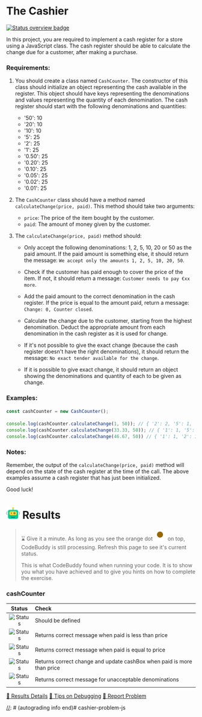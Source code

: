 # The Cashier
[![Status overview badge](../../blob/badges/.github/badges/main/badge.svg)](#-results)


In this project, you are required to implement a cash register for a store using a JavaScript class. The cash register should be able to calculate the change due for a customer, after making a purchase.

### Requirements:

1. You should create a class named `CashCounter`. The constructor of this class should initialize an object representing the cash available in the register. This object should have keys representing the denominations and values representing the quantity of each denomination. The cash register should start with the following denominations and quantities:

    - '50': 10
    - '20': 10
    - '10': 10
    - '5': 25
    - '2': 25
    - '1': 25
    - '0.50': 25
    - '0.20': 25
    - '0.10': 25
    - '0.05': 25
    - '0.02': 25
    - '0.01': 25

2. The `CashCounter` class should have a method named `calculateChange(price, paid)`. This method should take two arguments:
    - `price`: The price of the item bought by the customer.
    - `paid`: The amount of money given by the customer.

4. The `calculateChange(price, paid)` method should:
    - Only accept the following denominations: 1, 2, 5, 10, 20 or 50 as the paid amount. If the paid amount is something else, it should return the message: `We accept only the amounts 1, 2, 5, 10, 20, 50`.

    - Check if the customer has paid enough to cover the price of the item. If not, it should return a message: `Customer needs to pay €xx more`.

    - Add the paid amount to the correct denomination in the cash register.
    If the price is equal to the amount paid, return a message: `Change: 0, Counter closed`.

    - Calculate the change due to the customer, starting from the highest denomination. Deduct the appropriate amount from each denomination in the cash register as it is used for change.

    - If it's not possible to give the exact change (because the cash register doesn't have the right denominations), it should return the message: `No exact tender available for the change`.

    - If it is possible to give exact change, it should return an object showing the denominations and quantity of each to be given as change.

### Examples:

```js
const cashCounter = new CashCounter();

console.log(cashCounter.calculateChange(1, 50)); // { '2': 2, '5': 1, '20': 2 }
console.log(cashCounter.calculateChange(33.33, 50)); // { '1': 1, '5': 1, '10': 1, '0.5': 1, '0.1': 1, '0.05': 1, '0.02': 1 }
console.log(cashCounter.calculateChange(46.67, 50)) // { '1': 1, '2': 1, '0.2': 1, '0.1': 1, '0.02': 1, '0.01': 1 }
```

### Notes:

Remember, the output of the `calculateChange(price, paid)` method will depend on the state of the cash register at the time of the call. The above examples assume a cash register that has just been initialized.

Good luck!

[//]: # (autograding info start)
# <img src="https://github.com/DCI-EdTech/autograding-setup/raw/main/assets/bot-large.svg" alt="" data-canonical-src="https://github.com/DCI-EdTech/autograding-setup/raw/main/assets/bot-large.svg" height="31" /> Results
> ⌛ Give it a minute. As long as you see the orange dot ![processing](https://raw.githubusercontent.com/DCI-EdTech/autograding-setup/main/assets/processing.svg) on top, CodeBuddy is still processing. Refresh this page to see it's current status.
>
> This is what CodeBuddy found when running your code. It is to show you what you have achieved and to give you hints on how to complete the exercise.


### cashCounter

|                 Status                  | Check                                                                                    |
| :-------------------------------------: | :--------------------------------------------------------------------------------------- |
| ![Status](../../blob/badges/.github/badges/main/status0.svg) | Should be defined |
| ![Status](../../blob/badges/.github/badges/main/status1.svg) | Returns correct message when paid is less than price |
| ![Status](../../blob/badges/.github/badges/main/status2.svg) | Returns correct message when paid is equal to price |
| ![Status](../../blob/badges/.github/badges/main/status3.svg) | Returns correct change and update cashBox when paid is more than price |
| ![Status](../../blob/badges/.github/badges/main/status4.svg) | Returns correct message for unacceptable denominations |



[🔬 Results Details](../../actions)
[🐞 Tips on Debugging](https://github.com/DCI-EdTech/autograding-setup/wiki/How-to-work-with-CodeBuddy)
[📢 Report Problem](https://docs.google.com/forms/d/e/1FAIpQLSfS8wPh6bCMTLF2wmjiE5_UhPiOEnubEwwPLN_M8zTCjx5qbg/viewform?usp=pp_url&entry.652569746=PB-the-cashier-problem)


[//]: # (autograding info end)# cashier-problem-js
